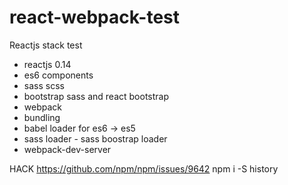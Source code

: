 # react-webpack-test
Reactjs stack test
* reactjs 0.14
* es6 components
* sass scss 
* bootstrap sass and react bootstrap
* webpack 
 * bundling
 * babel loader for es6 -> es5 
 * sass loader - sass boostrap loader
 * webpack-dev-server

HACK https://github.com/npm/npm/issues/9642
npm i -S history

